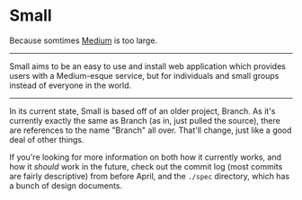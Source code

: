 # Small

Because somtimes [Medium](http://medium.com) is too large.

----

Small aims to be an easy to use and install web application which provides
users with a Medium-esque service, but for individuals and small groups
instead of everyone in the world.

----

In its current state, Small is based off of an older project, Branch. As it's
currently exactly the same as Branch (as in, just pulled the source), there
are references to the name "Branch" all over. That'll change, just like a good
deal of other things.

If you're looking for more information on both how it currently works, and how
it *should* work in the future, check out the commit log (most commits are
fairly descriptive) from before April, and the `./spec` directory, which has a
bunch of design documents.
